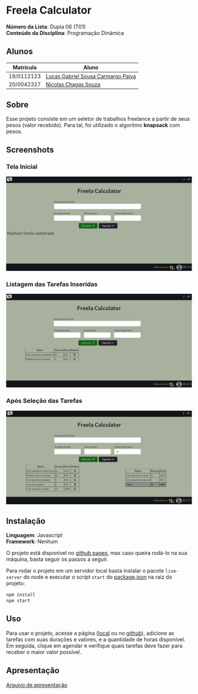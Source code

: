 # Freela Calculator

**Número da Lista**: Dupla 06 (T01)<br>
**Conteúdo da Disciplina**: Programação Dinâmica<br>

## Alunos

| Matrícula  | Aluno                                                                   |
| ---------- | ----------------------------------------------------------------------- |
| 19/0112123 | [Lucas Gabriel Sousa Carmargo Paiva](https://github.com/lucasgabriel-2) |
| 20/0042327 | [Nicolas Chagas Souza](https://github.com/nszchagas)                    |

## Sobre

Esse projeto consiste em um seletor de trabalhos freelance a partir de seus pesos (valor recebido). Para tal, foi utilizado o algoritmo **knapsack** com pesos.

## Screenshots

### Tela Inicial

![](./assets/1202.png)

### Listagem das Tarefas Inseridas

![](./assets/1253.png)

### Após Seleção das Tarefas

![](./assets/1100.png)

## Instalação

**Linguagem**: Javascript <br/>
**Framework**: Nenhum <br/>

O projeto está disponível no [github pages](https://projeto-de-algoritmos.github.io/PD_FreelaCalculator/), mas caso queira rodá-lo na sua máquina, basta seguir os passos a seguir.

Para rodar o projeto em um servidor local basta instalar o pacote `live-server` do node e executar o script `start` do [package.json](./package.json) na raiz do projeto:

```shell
npm install
npm start
```

## Uso

Para usar o projeto, acesse a página ([local](http://localhost:8080) ou no [github](https://projeto-de-algoritmos.github.io/PD_FreelaCalculator/)), adicione as tarefas com suas durações e valores, e a quantidade de horas disponível. Em seguida, clique em agendar e verifique quais tarefas deve fazer para receber o maior valor possível.

## Apresentação

[Arquivo de apresentação](./assets/gravacao.mp4)
